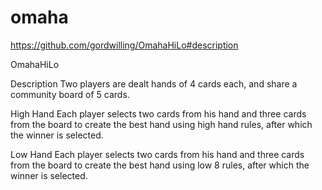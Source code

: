 # omaha

https://github.com/gordwilling/OmahaHiLo#description

OmahaHiLo

Description
Two players are dealt hands of 4 cards each, and share a community board of 5 cards.

High Hand
Each player selects two cards from his hand and three cards from the board to create the best hand using high hand rules, after which the winner is selected.

Low Hand
Each player selects two cards from his hand and three cards from the board to create the best hand using low 8 rules, after which the winner is selected.
